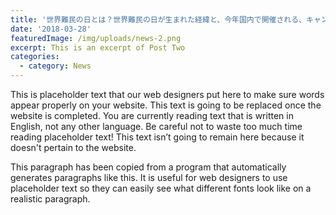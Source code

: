 ```yaml
---
title: '世界難民の日とは？世界難民の日が生まれた経緯と、今年国内で開催される、キャンペーンやイベントをまとめました。'
date: '2018-03-28'
featuredImage: /img/uploads/news-2.png
excerpt: This is an excerpt of Post Two
categories:
  - category: News
---
```

This is placeholder text that our web designers put here to make sure words appear properly on your website. This text is going to be replaced once the website is completed. You are currently reading text that is written in English, not any other language. Be careful not to waste too much time reading placeholder text! This text isn’t going to remain here because it doesn't pertain to the website.

This paragraph has been copied from a program that automatically generates paragraphs like this. It is useful for web designers to use placeholder text so they can easily see what different fonts look like on a realistic paragraph.
